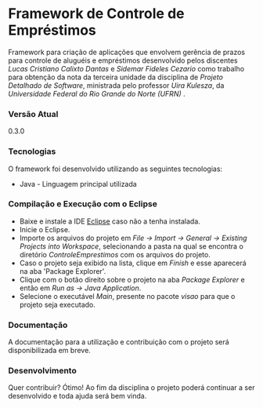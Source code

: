 # Framework de Controle de Empréstimos
Framework para criação de aplicações que envolvem gerência de prazos para controle de aluguéis e empréstimos desenvolvido pelos discentes *Lucas Cristiano Calixto Dantas* e *Sidemar Fideles Cezario* como trabalho para obtenção da nota da terceira unidade da disciplina de *Projeto Detalhado de Software*, ministrada pelo professor *Uira Kulesza*, da *Universidade Federal do Rio Grande do Norte (UFRN)* .

### Versão Atual
0.3.0

### Tecnologias
O framework foi desenvolvido utilizando as seguintes tecnologias:
* Java - Linguagem principal utilizada

### Compilação e Execução com o Eclipse
* Baixe e instale a IDE [Eclipse](https://www.eclipse.org/downloads/) caso não a tenha instalada.
* Inicie o Eclipse.
* Importe os arquivos do projeto em *File -> Import -> General -> Existing Projects into Workspace*, selecionando a pasta na qual se encontra o diretório *ControleEmprestimos* com os arquivos do projeto.
* Caso o projeto seja exibido na lista, clique em *Finish* e esse aparecerá na aba 'Package Explorer'.
* Clique com o botão direito sobre o projeto na aba *Package Explorer* e então em *Run as -> Java Application*.
* Selecione o executável *Main*, presente no pacote *visao* para que o projeto seja executado.

### Documentação

A documentação para a utilização e contribuição com o projeto será disponibilizada em breve.

### Desenvolvimento
Quer contribuir? Ótimo! Ao fim da disciplina o projeto poderá continuar a ser desenvolvido e toda ajuda será bem vinda.
